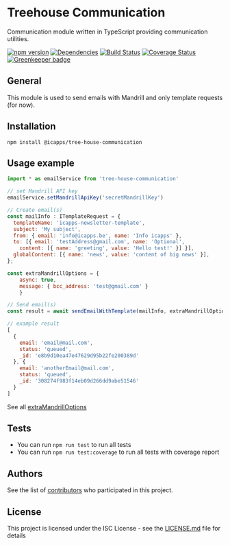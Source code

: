 # Treehouse Communication

Communication module written in TypeScript providing communication utilities.

[![npm version](https://badge.fury.io/js/%40icapps%2Ftree-house-communication.svg)](https://badge.fury.io/js/%40icapps%2Ftree-house-communication)
[![Dependencies](https://david-dm.org/icapps/tree-house-communication.svg)](https://david-dm.org/icapps/tree-house-communication.svg)
[![Build Status](https://travis-ci.org/icapps/tree-house-communication.svg?branch=master)](https://travis-ci.org/icapps/tree-house-communication)
[![Coverage Status](https://coveralls.io/repos/github/icapps/tree-house-communication/badge.svg)](https://coveralls.io/github/icapps/tree-house-communication)
[![Greenkeeper badge](https://badges.greenkeeper.io/icapps/tree-house-communication.svg)](https://greenkeeper.io/)

## General

This module is used to send emails with Mandrill and only template requests (for now).

## Installation

```shell
npm install @icapps/tree-house-communication
```

## Usage example

```javascript
import * as emailService from 'tree-house-communication'

// set Mandrill API key
emailService.setMandrillApiKey('secretMandrillKey')

// Create email(s)
const mailInfo : ITemplateRequest = {
  templateName: 'icapps-newsletter-template',
  subject: 'My subject',
  from: { email: 'info@icapps.be', name: 'Info icapps' },
  to: [{ email: 'testAddress@gmail.com', name: 'Optional',
    content: [{ name: 'greeting', value: 'Hello test!' }] }],
  globalContent: [{ name: 'news', value: 'content of big news' }],
};

const extraMandrillOptions = {
    async: true,
    message: { bcc_address: 'test@gmail.com' }
    }

// Send email(s)
const result = await sendEmailWithTemplate(mailInfo, extraMandrillOptions);

// example result
[
  {
    email: 'email@mail.com',
    status: 'queued',
    _id: 'e8b9d10ea47e47629d95b22fe200389d'
  }, {
    email: 'anotherEmail@mail.com',
    status: 'queued',
    _id: '308274f983f14eb09d266dd9abe51546'
  }
]
```

See all [extraMandrillOptions](https://mandrillapp.com/api/docs/messages.JSON.html#method=send-template)

## Tests

- You can run `npm run test` to run all tests
- You can run `npm run test:coverage` to run all tests with coverage report

## Authors

See the list of [contributors](https://github.com/icapps/tree-house-communication/contributors) who participated in this project.

## License

This project is licensed under the ISC License - see the [LICENSE.md](LICENSE.md) file for details
